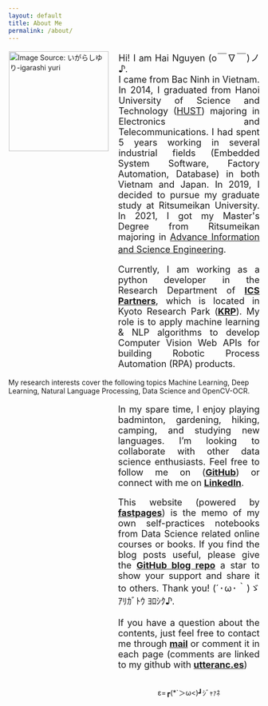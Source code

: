```yaml
---
layout: default
title: About Me
permalink: /about/
---
```


<p><img style="float: left;margin:5px 20px 5px 1px" src="{{site.baseurl}}/images/kuma_nyako.jpg" width="200px" alt="Image Source: いがらしゆり-igarashi yuri"></p> 

<p style='text-align: justify; margin-left: 220px;font-size: 18px;'> 
Hi! I am Hai Nguyen (o￣∇￣)ノ♪. 
<br>
I came from Bac Ninh in Vietnam. In 2014, I graduated from Hanoi University of Science and Technology (<a href="https://en.hust.edu.vn/" target="_blank">HUST</a>) majoring in Electronics and Telecommunications. I had spent 5 years working in several industrial fields (Embedded System Software, Factory Automation, Database) in both Vietnam and Japan. In 2019, I decided to pursue my graduate study at Ritsumeikan University. In 2021, I got my Master's Degree from Ritsumeikan majoring in <a href="http://en.ritsumei.ac.jp/gsise/" target="_blank" >Advance Information and Science Engineering</a>.　
</p>


<p style='text-align: justify; margin-left: 220px;font-size: 18px;'> 
Currently, I am working as a python developer in the Research Department of <a href="https://www.ics-p.net/" target="_blank"><strong>ICS Partners</strong></a>, which is located in Kyoto Research Park (<a href="http://www.krp.co.jp/" target="_blank"><strong>KRP</strong></a>).
My role is to apply machine learning & NLP algorithms to develop Computer Vision Web APIs for building Robotic Process Automation (RPA) products.

My research interests cover the following topics Machine Learning, Deep Learning, Natural Language Processing, Data Science and OpenCV-OCR.</p>


<p style='text-align: justify; margin-left: 220px;font-size: 18px;'> 
In my spare time, I enjoy playing badminton, gardening, hiking, camping, and studying new languages. I’m looking to collaborate with other data science enthusiasts. Feel free to follow me on (<a href="https://github.com/anhhaibkhn" target="_blank"><strong>GitHub</strong></a>) or connect with me on <a href="https://www.linkedin.com/in/nguyen-hai-b1ab8042" target="_blank"><strong>LinkedIn</strong></a>.</p>

<p style='text-align: justify; margin-left: 220px;font-size: 18px;'> 
This website (powered by <a href="https://github.com/fastai/fastpages" target="_blank"><strong>fastpages</strong></a>) is the memo  of my own self-practices notebooks from Data Science related online courses or books. If you find the blog posts useful, please give the <a href="https://github.com/anhhaibkhn/Data-Science-selfstudy-notes-Blog" target="_blank"><strong>GitHub blog repo</strong></a> a star to show your support and share it to others. Thank you! (´･ω･｀)ゞ ｱﾘｶﾞﾄｳ ﾖﾛｼｸ♪. <br />

<br>
If you have a question about the contents, just feel free to contact me through <a href="mailto:nguyenngochaibkhn@gmail.com" target="_blank" font-weight= bold><strong>mail</strong></a> or comment it in each page (comments are linked to my github with <a href="https://utteranc.es/" target="_blank"><strong>utteranc.es</strong></a>)</p>

<p style='margin-left: 220px; text-align: center;'><br>	ε=┏(*`＞ω<)┛ｼﾞｬｧﾈ </p>

    


<!-- [^1]: See the datails of my experience [cv](UPDATING: {{site.baseurl}}/assets/attach/resume_hainguyen_20220803.pdf) -->
<!-- [^2]: I also have a companion blog with [vietnamese](UPDATING https://my_vietnamese_blog.com/). -->

